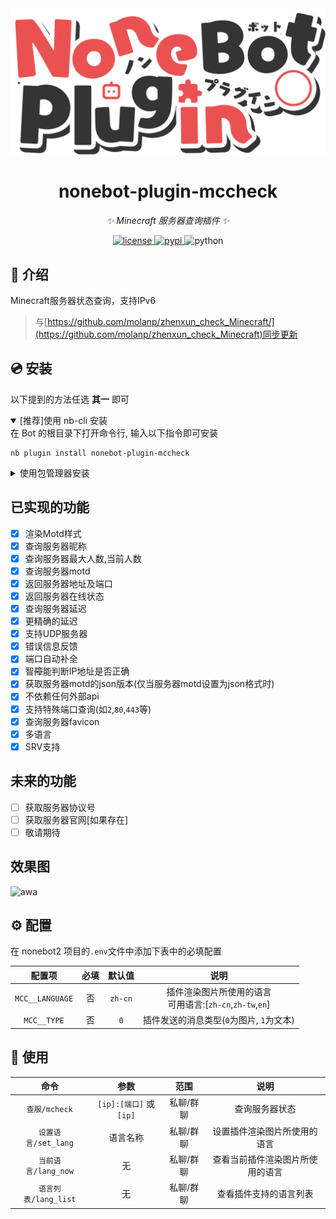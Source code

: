 <div align="center">
  <a href="https://v2.nonebot.dev/store"><img src="https://github.com/KomoriDev/nonebot-plugin-kawaii-status/raw/master/docs/NoneBotPlugin.svg" alt="NoneBotPluginLogo"></a>
</div>

<div align="center">

# nonebot-plugin-mccheck


_✨ Minecraft 服务器查询插件 ✨_


<a href="./LICENSE">
    <img src="https://img.shields.io/github/license/molanp/nonebot-plugin-mccheck.svg" alt="license">
</a>
<a href="https://pypi.python.org/pypi/nonebot-plugin-mccheck">
    <img src="https://img.shields.io/pypi/v/nonebot-plugin-mccheck.svg" alt="pypi">
</a>
<img src="https://img.shields.io/badge/python-3.9+-blue.svg" alt="python">

</div>


## 📖 介绍

Minecraft服务器状态查询，支持IPv6

> 与[https://github.com/molanp/zhenxun_check_Minecraft/](https://github.com/molanp/zhenxun_check_Minecraft)同步更新

## 💿 安装

以下提到的方法任选 **其一** 即可

<details open>
<summary>[推荐]使用 nb-cli 安装</summary>
在 Bot 的根目录下打开命令行, 输入以下指令即可安装

```shell
nb plugin install nonebot-plugin-mccheck
```

</details>

<details>
<summary>使用包管理器安装</summary>
在 nonebot2 项目的插件目录下, 打开命令行, 根据你使用的包管理器, 输入相应的安装命令

```shell
pip install nonebot-plugin-mccheck
# or
pdm add nonebot-plugin-mccheck
# or
poetry add nonebot-plugin-mccheck
# or
conda install nonebot-plugin-mccheck
```

打开 nonebot2 项目根目录下的 `pyproject.toml` 文件, 在 `[tool.nonebot]` 部分追加写入

    plugins = ["nonebot_plugin_mccheck"]

</details>

## 已实现的功能

- [x] 渲染Motd样式
- [x] 查询服务器昵称
- [x] 查询服务器最大人数,当前人数
- [x] 查询服务器motd
- [x] 返回服务器地址及端口
- [x] 返回服务器在线状态
- [x] 查询服务器延迟
- [x] 更精确的延迟
- [x] 支持UDP服务器
- [x] 错误信息反馈
- [x] 端口自动补全
- [x] 智~~障~~能判断IP地址是否正确
- [x] 获取服务器motd的json版本(仅当服务器motd设置为json格式时)
- [x] 不依赖任何外部api
- [x] 支持特殊端口查询(如`2`,`80`,`443`等)
- [x] 查询服务器favicon
- [x] 多语言
- [x] SRV支持

## 未来的功能

- [ ] 获取服务器协议号
- [ ] 获取服务器官网[如果存在]
- [ ] 敬请期待

## 效果图

![awa](https://github.com/user-attachments/assets/abcda34f-0783-4c1e-b5c1-de9228047a69)

## ⚙️ 配置

在 nonebot2 项目的`.env`文件中添加下表中的必填配置

| 配置项 | 必填 | 默认值 | 说明 |
|:-----:|:----:|:----:|:----:|
| `MCC__LANGUAGE` | 否 | `zh-cn` | 插件渲染图片所使用的语言<br>可用语言:[`zh-cn`,`zh-tw`,`en`] |
| `MCC__TYPE` | 否 | `0` | 插件发送的消息类型(`0`为图片, `1`为文本) |

## 🎉 使用
|命令|参数|范围|说明|
|:---:|:---:|:---:|:---:|
|`查服/mcheck`|`[ip]:[端口]` 或 `[ip]`|私聊/群聊|查询服务器状态|
|`设置语言/set_lang`|语言名称|私聊/群聊|设置插件渲染图片所使用的语言|
|`当前语言/lang_now`|无|私聊/群聊|查看当前插件渲染图片所使用的语言|
|`语言列表/lang_list`|无|私聊/群聊|查看插件支持的语言列表|

